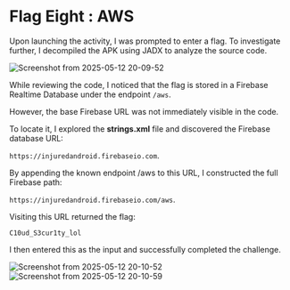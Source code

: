 # Flag Eight : AWS

Upon launching the activity, I was prompted to enter a flag. To investigate further, I decompiled the APK using JADX to analyze the source code.

![Screenshot from 2025-05-12 20-09-52](https://github.com/user-attachments/assets/32e83dfd-360f-4348-bcb5-ed3bd6c2fbcd)

While reviewing the code, I noticed that the flag is stored in a Firebase Realtime Database under the endpoint `/aws`.

However, the base Firebase URL was not immediately visible in the code.

To locate it, I explored the **strings.xml** file and discovered the Firebase database URL:

`https://injuredandroid.firebaseio.com`.

By appending the known endpoint /aws to this URL, I constructed the full Firebase path:

`https://injuredandroid.firebaseio.com/aws`.

Visiting this URL returned the flag:

`C10ud_S3cur1ty_lol`

I then entered this as the input and successfully completed the challenge.

![Screenshot from 2025-05-12 20-10-52](https://github.com/user-attachments/assets/f80f9134-f3cf-432f-aafd-85abd6f00dd7)
![Screenshot from 2025-05-12 20-10-59](https://github.com/user-attachments/assets/655dd720-b232-48f5-b7c0-5b8127914717)
